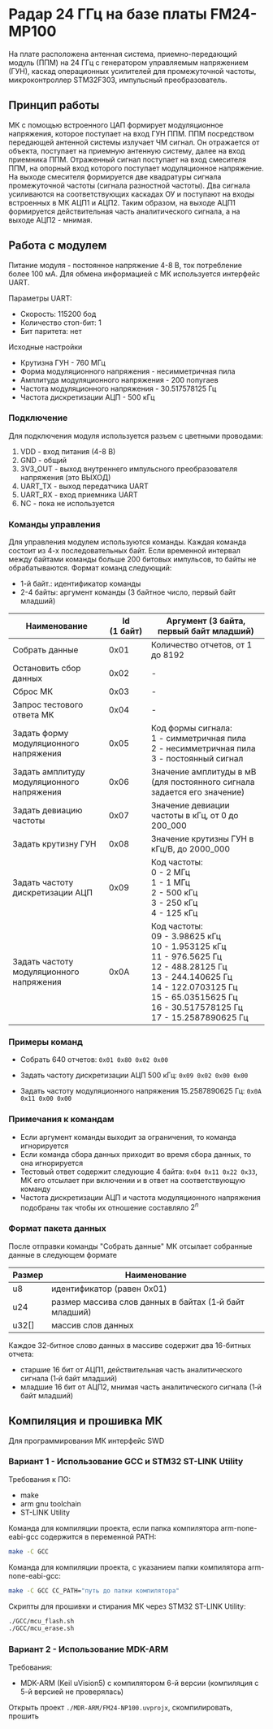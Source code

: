 # Радар 24 ГГц на базе платы FM24-MP100
На плате расположена антенная система, приемно-передающий модуль (ППМ) на 24 ГГц с генератором управляемым напряжением (ГУН), каскад операционных усилителей для промежуточной частоты, микроконтроллер STM32F303, импульсный преобразователь.

## Принцип работы
МК с помощью встроенного ЦАП формирует модуляционное напряжения, которое поступает на вход ГУН ППМ. ППМ посредством передающей антенной системы излучает ЧМ сигнал. Он отражается от объекта, поступает на приемную антенную систему, далее на вход приемника ППМ. Отраженный сигнал поступает на вход смесителя ППМ, на опорный вход которого поступает модуляционное напряжение. На выходе смесителя формируется две квадратуры сигнала промежуточной частоты (сигнала разностной частоты). Два сигнала усиливаются на соответствующих каскадах ОУ и поступают на входы встроенных в МК АЦП1 и АЦП2. Таким образом, на выходе АЦП1 формируется действительная часть аналитического сигнала, а на выходе АЦП2 - мнимая.

## Работа с модулем
Питание модуля - постоянное напряжение 4-8 В, ток потребление более 100 мА. Для обмена информацией с МК используется интерфейс UART.

Параметры UART:
- Скорость: 115200 бод
- Количество стоп-бит: 1
- Бит паритета: нет

Исходные настройки
- Крутизна ГУН - 760 МГц
- Форма модуляционного напряжения - несимметричная пила
- Амплитуда модуляционного напряжения - 200 попугаев
- Частота модуляционного напряжения - 30.517578125 Гц
- Частота дискретизации АЦП - 500 кГц

### Подключение
Для подключения модуля используется разъем с цветными проводами:
1. VDD - вход питания (4-8 В)
2. GND - общий
3. 3V3_OUT - выход внутреннего импульсного преобразователя напряжения (это ВЫХОД)
4. UART_TX - выход передатчика UART
5. UART_RX - вход приемника UART
6. NC - пока не используется

### Команды управления
Для управления модулем используются команды. Каждая команда состоит из 4-х последовательных байт. Если временной интервал между байтами команды больше 200 битовых импульсов, то байты не обрабатываются. Формат команд следующий:
- 1-й байт.: идентификатор команды
- 2-4 байты: аргумент команды (3 байтное число, первый байт младший)

| Наименование | Id (1&nbsp;байт) | Аргумент (3 байта, первый байт младший) |
| --- | --- | --- |
| Собрать данные | 0x01 | Количество отчетов, от 1 до 8192 |
| Остановить сбор данных | 0x02 | - |
| Сброс МК | 0x03 | - |
| Запрос тестового ответа МК | 0x04 | - |
| Задать форму модуляционного напряжения | 0x05 | Код формы сигнала: <br> 1 - симметричная пила <br> 2 - несимметричная пила <br> 3 - постоянный сигнал |
| Задать амплитуду модуляционного напряжения | 0x06 | Значение амплитуды в мВ (для постоянного сигнала задается его значение) |
| Задать девиацию частоты | 0x07 | Значение девиации частоты в кГц, от 0 до 200_000 |
| Задать крутизну ГУН | 0x08 | Значение крутизны ГУН в кГц/В, до 2000_000 |
| Задать частоту дискретизации АЦП | 0x09 | Код частоты: <br> 0 - 2 МГц <br> 1 - 1 МГц <br> 2 - 500 кГц <br> 3 - 250 кГц <br> 4 - 125 кГц |
| Задать частоту модуляционного напряжения | 0x0A | Код частоты: <br> 09 - 3.98625 кГц <br> 10 - 1.953125 кГц <br> 11 - 976.5625 Гц <br> 12 - 488.28125 Гц <br> 13 - 244.140625 Гц <br> 14 - 122.0703125 Гц <br> 15 - 65.03515625 Гц <br> 16 - 30.517578125 Гц <br> 17 - 15.2587890625 Гц |

### Примеры команд
- Собрать 640 отчетов:
`0x01 0x80 0x02 0x00`

- Задать частоту дискретизации АЦП 500 кГц:
`0x09 0x02 0x00 0x00`

- Задать частоту модуляционного напряжения 15.2587890625 Гц:
`0x0A 0x11 0x00 0x00`

### Примечания к командам
- Если аргумент команды выходит за ограничения, то команда игнорируется
- Если команда сбора данных приходит во время сбора данных, то она игнорируется
- Тестовый ответ содержит следующие 4 байта: `0x04 0x11 0x22 0x33`, МК его отсылает при включении и в ответ на соответствующую команду
- Частота дискретизации АЦП и частота модуляционного напряжения подобраны так чтобы их отношение составляло $2^n$ 

### Формат пакета данных
После отправки команды "Собрать данные" МК отсылает собранные данные в следующем формате

Размер | Наименование |
--- | --- |
u8 | идентификатор (равен 0x01) |
u24 | размер массива слов данных в байтах (1&#x2011;й байт младший) |
u32[] | массив слов данных |

Каждое 32-битное слово данных в массиве содержит два 16-битных отчета:
- старшие 16 бит от АЦП1, действительная часть аналитического сигнала (1&#x2011;й байт младший)
- младшие 16 бит от АЦП2, мнимая часть аналитического сигнала (1&#x2011;й байт младший)

## Компиляция и прошивка МК
Для программирования МК интерфейс SWD

### Вариант 1 - Использование GCC и STM32 ST-LINK Utility
Требования к ПО:
- make
- arm gnu toolchain
- ST-LINK Utility

Команда для компиляции проекта, если папка компилятора arm-none-eabi-gcc содержится в переменной PATH:

```sh
make -C GCC
```

Команда для компиляции проекта, с указанием папки компилятора arm-none-eabi-gcc:

```sh
make -C GCC CC_PATH="путь до папки компилятора"
```

Скрипты для прошивки и стирания МК через STM32 ST-LINK Utility: 
```sh
./GCC/mcu_flash.sh
./GCC/mcu_erase.sh
```

### Вариант 2 - Использование MDK-ARM
Требования:
- MDK-ARM (Keil uVision5) с компилятором 6-й версии (компиляция с 5-й версией не проверялась)

Открыть проект `./MDR-ARM/FM24-NP100.uvprojx`, скомпилировать, прошить
